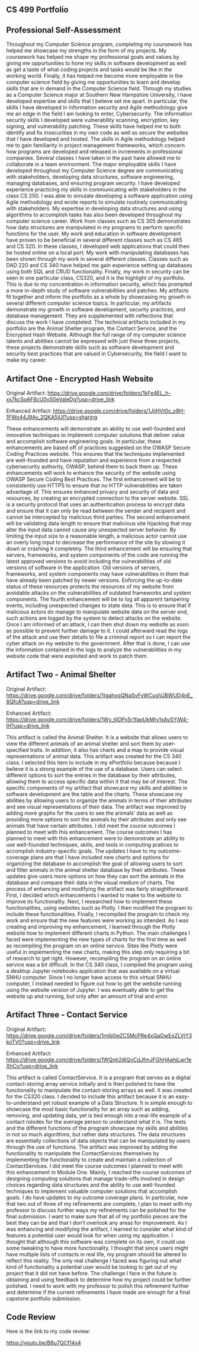 CS 499 Portfolio 
-

Professional Self-Assessment
-
Throughout my Computer Science program, completing my coursework has helped me showcase my strengths in the form of my projects. My coursework has helped me shape my professional goals and values by giving me opportunities to hone my skills in software development as well as get a taste of what coding projects and tasks would be like in the working world. Finally, it has helped me become more employable in the computer science field by giving me opportunities to learn and develop skills that are in demand in the Computer Science field. 
Through my studies as a Computer Science major at Southern New Hampshire University, I have developed expertise and skills that I believe set me apart. In particular, the skills I have developed in information security and Agile methodology give me an edge in the field I am looking to enter, Cybersecurity. The information security skills I developed were vulnerability scanning, encryption, key signing, and vulnerability patching. These skills have helped me to both identify and fix insecurities in my own code as well as secure the websites that I have developed and hosted. The skills in Agile methodology helped me to gain familiarity in project management frameworks, which concern how programs are developed and released in increments in professional companies. 
Several classes I have taken in the past have allowed me to collaborate in a team environment. The major employable skills I have developed throughout my Computer Science degree are communicating with stakeholders, developing data structures, software engineering, managing databases, and ensuring program security. I have developed experience practicing my skills in communicating with stakeholders in the class CS 250. I was able to simulate developing a software application using Agile methodology and wrote reports to simulate routinely communicating with stakeholders. My expertise in developing data structures and using algorithms to accomplish tasks has also been developed throughout my computer science career. Work from classes such as CS 305 demonstrates how data structures are manipulated in my programs to perform specific functions for the user. My work and education in software development have proven to be beneficial in several different classes such as CS 465 and CS 320. In these classes, I developed web applications that could then be hosted online on a local port. My work with manipulating databases has been shown through my work in several different classes. Classes such as DAD 220 and CS 340 have helped me gain experience setting up databases using both SQL and CRUD functionality. Finally, my work in security can be seen in one particular class, CS320, and it is the highlight of my portfolio. This is due to my concentration in information security, which has prompted a more in-depth study of software vulnerabilities and patches.
My artifacts fit together and inform the portfolio as a whole by showcasing my growth in several different computer science topics. In particular, my artifacts demonstrate my growth in software development, security practices, and database management. They are supplemented with reflections that discuss the work I have completed. The technical artifacts included in my portfolio are the Animal Shelter program, the Contact Service, and the Encrypted Hash Website. Although the full range of my computer science talents and abilities cannot be expressed with just these three projects, these projects demonstrate skills such as software development and security best practices that are valued in Cybersecurity, the field I want to make my career. 


Artifact One - Encrypted Hash Website
-
Original Artifact:
https://drive.google.com/drive/folders/1kFe4EL_h-xs7kcSoAF8cU0vS0eValeDg?usp=drive_link

Enhanced Artifact:
https://drive.google.com/drive/folders/1JjiHVt0c_v8H-1FWo44J9Ay_2QKA5jUl?usp=sharing 

These enhancements will demonstrate an ability to use well-founded and innovative techniques to implement computer solutions that deliver value and accomplish software engineering goals. In particular, these enhancements are based off of practices suggested on the OWASP Secure Coding Practices website. This ensures that the techniques implemented are well-founded and have reputation and experience from a respected cybersecurity authority, OWASP, behind them to back them up. These enhancements will work to enhance the security of the website using OWASP Secure Coding Best Practices.
The first enhancement will be to consistently use HTTPS to ensure that no HTTP vulnerabilities are taken advantage of. This ensures enhanced privacy and security of data and resources, by creating an encrypted connection to the server website. SSL is a security protocol that uses an authentication process to encrypt data and ensure that it can only be read between the sender and recipient and cannot be intercepted by malicious third parties.
The second enhancement will be validating data length to ensure that malicious site hijacking that may alter the input data cannot cause any unexpected server behavior. By limiting the input size to a reasonable length, a malicious actor cannot use an overly long input to decrease the performance of the site by slowing it down or crashing it completely. 
The third enhancement will be ensuring that servers, frameworks, and system components of the code are running the latest approved versions to avoid including the vulnerabilities of old versions of software in the application. Old versions of servers, frameworks, and system components may have vulnerabilities in them that have already been patched by newer versions. Enforcing the up-to-date status of these resources protects the resources of my website from avoidable attacks on the vulnerabilities of outdated frameworks and system components.
The fourth enhancement will be to log all apparent tampering events, including unexpected changes to state data. This is to ensure that if malicious actors do manage to manipulate website data on the server end, such actions are logged by the system to detect attacks on the website. Once I am informed of an attack, I can then shut down my website as soon as possible to prevent further damage to it. I could afterward read the logs of the attack and use their details to file a criminal report so I can report the cyber attack on my website to the government. After that is done, I can use the information contained in the logs to analyze the vulnerabilities in my website code that were exploited and work to patch them. 


Artifact Two - Animal Shelter
-
Original Artifact:
https://drive.google.com/drive/folders/1tgahogQNaSvFvWCugVJBWUD4nE_8QfcA?usp=drive_link

Enhanced Artifact:
https://drive.google.com/drive/folders/1Wy_tIiDPx5r1fapUkMty1sAvSYjW4-lH?usp=drive_link

This artifact is called the Animal Shelter. It is a website that allows users to view the different animals of an animal shelter and sort them by user-specified traits. In addition, it also has charts and a map to provide visual representations of animal data. This artifact was created for the CS 340 class. 
I selected this item to include in my ePortfolio because because I believe it is a strong example of the use of a database. Users can select different options to sort the entries in the database by their attributes, allowing them to access specific data within it that may be of interest. The specific components of my artifact that showcace my skills and abilities in software development are the table and the charts. These showcase my abilities by allowing users to organize the animals in terms of their attributes and see visual representations of their data. The artifact was improved by adding more graphs for the users to see the animals’ data as well as providing more options to sort the animals by their attributes and only see animals that have certain attributes. 
I did meet the course outcomes I planned to meet with this enhancement. The course outcomes I has planned to meet with this enhancement were to demonstrate an ability to use well-founded techniques, skills, and tools in computing pratices to accomplish industry-specific goals. The updates I have to my outcome-coverage plans are that I have included new charts and options for organizing the database to accomplish the goal of allowing users to sort and filter animals in the animal shelter database by their attributes. These updates give users more options on how they can sort the animals in the database and compare their data in the visual medium of charts.
The process of enhancing and modifying the artifact was fairly straightforward. First, I decided which enhancements I wanted to make to the website to improve its functionality. Next, I researched how to implement these functionalities, using websites such as Plotly. I then modified the program to include these functionalities. Finally, I recompiled the program to check my work and ensure that the new features were working as intended. 
As I was creating and improving my enhancement, I learned through the Plotly website how to implement different charts in Python. The main challenges I faced were implementing the new types of charts for the first time as well as recompiling the program on an online service. Sites like Plotly were useful in implementing the new charts, making this step only requiring a bit of research to get right. However, recompiling the program on an online service was a bit difficult. In the CS 340 class, I compiled the program using a desktop Jupyter notebooks application that was available on a virtual SNHU computer. Since I no longer have access to this virtual SNHU computer, I instead needed to figure out how to get the website running using the website version of Jupyter. I was eventually able to get the website up and running, but only after an amount of trial and error.

Artifact Three - Contact Service
-
Original Artifact:
https://drive.google.com/drive/folders/1mjb0wZC5McPRe4xQaOwEqZLVjY3koTV0?usp=drive_link

Enhanced Artifact:
https://drive.google.com/drive/folders/1WQnh2j6QvCdJfmJFGhHAahjLwr1eXhCo?usp=drive_link

This artifact is called ContactService. It is a program that serves as a digital contact-storing array service initially and is then polished to have the functionality to manipulate the contact-storing arrays as well. It was created for the CS320 class.
I decided to include this artifact because it is an easy-to-understand yet robust example of a Data Structure. It is simple enough to showcase the most basic functionality for an array such as adding, removing, and updating data, yet is tied enough into a real-life example of a contact rolodex for the average person to understand what it is. The tests and the different functions of the program showcase my skills and abilities in not so much algorithms, but rather data structures. The data structures are essentially collections of data objects that can be manipulated by users through the use of functions. The artifact was improved by adding the functionality to manipulate the ContactServices themselves by implementing the functionality to create and maintain a collection of ContactServices. 
I did meet the course outcomes I planned to meet with this enhancement in Module One. Mainly, I reached the course outcomes of designing computing solutions that manage trade-offs involved in design choices regarding data structures and the ability to use well-founded techniques to implement valuable computer solutions that accomplish goals. 
I do have updates to my outcome coverage plans. In particular, now that two out of three of my refinements are complete, I plan to meet with my professor to discuss further ways my refinements can be polished for the final submission. I want to make sure that all of my portfolio pieces are the best they can be and that I don’t overlook any areas for improvement. 
As I was enhancing and modifying the artifact, I learned to consider what kind of features a potential user would look for when using my application. I thought that although this software was complete on its own, it could use some tweaking to have more functionality. I thought that since users might have multiple lists of contacts in real life, my program should be altered to reflect this reality. The only real challenge I faced was figuring out what kind of functionality a potential user would be looking to get out of my project that it did not have before. The challenge I face in the future is obtaining and using feedback to determine how my project could be further polished. I need to work with my professor to polish this refinement further and determine if the current refinements I have made are enough for a final capstone portfolio submission. 

Code Review
-
Here is the link to my code review:

https://youtu.be/B8u7QCf14s4


